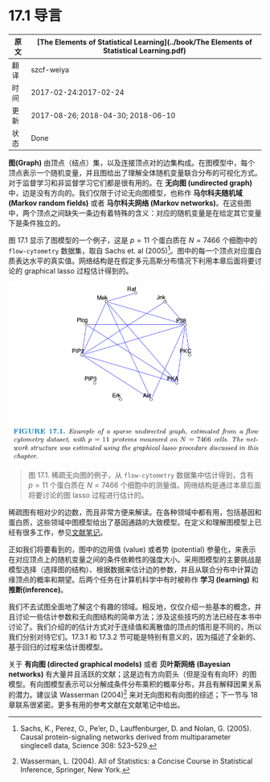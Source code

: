 # 17.1 导言

| 原文   | [The Elements of Statistical Learning](../book/The Elements of Statistical Learning.pdf) |
| ---- | ---------------------------------------- |
| 翻译   | szcf-weiya                               |
| 时间   | 2017-02-24:2017-02-24                    |
| 更新   | 2017-08-26; 2018-04-30; 2018-06-10                 |
| 状态   | Done |

**图(Graph)** 由顶点（结点）集，以及连接顶点对的边集构成。在图模型中，每个顶点表示一个随机变量，并且图给出了理解全体随机变量联合分布的可视化方式。对于监督学习和非监督学习它们都是很有用的。在 **无向图 (undirected graph)** 中，边是没有方向的。我们仅限于讨论无向图模型，也称作 **马尔科夫随机域 (Markov random fields)** 或者 **马尔科夫网络 (Markov networks)**。在这些图中，两个顶点之间缺失一条边有着特殊的含义：对应的随机变量是在给定其它变量下是条件独立的。

图 17.1 显示了图模型的一个例子，这是 $p=11$ 个蛋白质在 $N=7466$ 个细胞中的 `flow-cytometry` 数据集，取自 Sachs et. al (2005)[^1]。图中的每一个顶点对应蛋白质表达水平的真实值。网络结构是在假定多元高斯分布情况下利用本章后面将要讨论的 graphical lasso 过程估计得到的。

![](../img/17/fig17.1.png)

> 图 17.1. 稀疏无向图的例子，从 `flow-cytometry` 数据集中估计得到，含有 $p=11$ 个蛋白质在 $N=7466$ 个细胞中的测量值。网络结构是通过本章后面将要讨论的图 lasso 过程进行估计的。

稀疏图有相对少的边数，而且非常方便来解读。在各种领域中都有用，包括基因和蛋白质，这些领域中图模型给出了基因通路的大致模型。在定义和理解图模型上已经有很多工作，参见[文献笔记](Bibliographic-Notes/index.html)。

正如我们将要看到的，图中的边用值 (value) 或者势 (potential) 参量化，来表示在对应顶点上的随机变量之间的条件依赖性的强度大小。采用图模型的主要挑战是模型选择（选择图的结构）、根据数据来估计边的参数，并且从联合分布中计算边缘顶点的概率和期望。后两个任务在计算机科学中有时被称作 **学习 (learning)** 和 **推断(inference)**。

我们不去试图全面地了解这个有趣的领域。相反地，仅仅介绍一些基本的概念，并且讨论一些估计参数和无向图结构的简单方法；涉及这些技巧的方法已经在本书中讨论了。我们介绍的的估计方式对于连续值和离散值的顶点的情形是不同的，所以我们分别对待它们。17.3.1 和 17.3.2 节可能是特别有意义的，因为描述了全新的、基于回归的过程来估计图模型。

关于 **有向图 (directed graphical models)** 或者 **贝叶斯网络 (Bayesian networks)** 有大量并且活跃的文献；这是边有方向箭头（但是没有有向环）的图模型。有向图模型表示可以分解成条件分布乘积的概率分布，并且有解释因果关系的潜力。建议读 Wasserman (2004)[^2] 来对无向图和有向图的综述；下一节与 18 章联系很紧密。更多有用的参考文献在文献笔记中给出。

[^1]: Sachs, K., Perez, O., Pe’er, D., Lauffenburger, D. and Nolan, G. (2005). Causal protein-signaling networks derived from multiparameter singlecell data, Science 308: 523–529.
[^2]: Wasserman, L. (2004). All of Statistics: a Concise Course in Statistical Inference, Springer, New York.